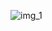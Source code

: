 ![img_1](https://github.com/tanishqatojo/MedMaps/assets/120673471/48c6405b-739b-450d-b5b7-b31d622317f7)
